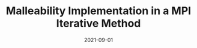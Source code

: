 ---
title: "Malleability Implementation in a MPI Iterative Method"
collection: publications
permalink: /publication/2021-09-01-Malleability-Implementation-in-a-MPI-Iterative-Method
type: "poster"
date: 2021-09-01
venue: '<em>IEEE CLUSTER</em>'
paperurl: 'https://doi.org/10.1109/Cluster48925.2021.00078'
citation: ' I. Martín,  J. Aliaga,  M. Castillo,  R. Mayo, and  <strong>S. Iserte</strong>, &quot;Malleability Implementation in a MPI Iterative Method.&quot; <em>IEEE CLUSTER</em>, Sep. 2021. ISSN: 978-1-7281-9666-4.'
---